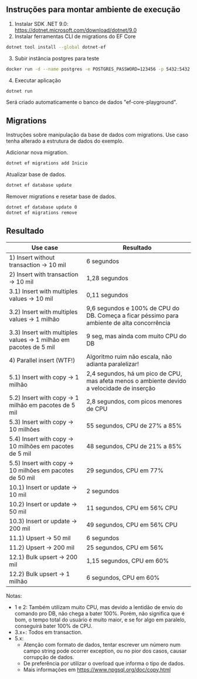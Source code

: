 ## Instruções para montar ambiente de execução

1. Instalar SDK .NET 9.0: <https://dotnet.microsoft.com/download/dotnet/9.0>
2. Instalar ferramentas CLI de migrations do EF Core

```bash
dotnet tool install --global dotnet-ef
```

3. Subir instância postgres para teste

```bash
docker run -d --name postgres -e POSTGRES_PASSWORD=123456 -p 5432:5432 postgres:17
```

4. Executar aplicação

```bash
dotnet run
```

Será criado automaticamente o banco de dados "ef-core-playground".

## Migrations

Instruções sobre manipulação da base de dados com migrations.
Use caso tenha alterado a estrutura de dados do exemplo.

Adicionar nova migration.

```bash
dotnet ef migrations add Inicio
```

Atualizar base de dados.

```bash
dotnet ef database update
```

Remover migrations e resetar base de dados.

```bash
dotnet ef database update 0
dotnet ef migrations remove
```

## Resultado

| Use case                                                          | Resultado                                                                                   |
|-------------------------------------------------------------------|---------------------------------------------------------------------------------------------|
| 1) Insert without transaction -> 10 mil                           | 6 segundos                                                                                  |
| 2) Insert with transaction -> 10 mil                              | 1,28 segundos                                                                               |
| 3.1) Insert with multiples values -> 10 mil                       | 0,11 segundos                                                                               |
| 3.2) Insert with multiples values -> 1 milhão                     | 9,6 segundos e 100% de CPU do DB. Começa a ficar péssimo para ambiente de alta concorrência |
| 3.3) Insert with multiples values -> 1 milhão em pacotes de 5 mil | 9 seg, mas ainda com muito CPU do DB                                                        |
| 4) Parallel insert (WTF!)                                         | Algoritmo ruim não escala, não adianta paralelizar!                                         |
| 5.1) Insert with copy -> 1 milhão                                 | 2,4 segundos, há um pico de CPU, mas afeta menos o ambiente devido a velocidade de inserção |
| 5.2) Insert with copy -> 1 milhão em pacotes de 5 mil             | 2,8 segundos, com picos menores de CPU                                                      |
| 5.3) Insert with copy -> 10 milhões                               | 55 segundos, CPU de 27% a 85%                                                               |
| 5.4) Insert with copy -> 10 milhões em pacotes de 5 mil           | 48 segundos, CPU de 21% a 85%                                                               |
| 5.5) Insert with copy -> 10 milhões em pacotes de 50 mil          | 29 segundos, CPU em 77%                                                                     |
| 10.1) Insert or update -> 10 mil                                  | 2 segundos                                                                                  |
| 10.2) Insert or update -> 50 mil                                  | 11 segundos, CPU em 56% CPU                                                                 |
| 10.3) Insert or update -> 200 mil                                 | 49 segundos, CPU em 56% CPU                                                                 |
| 11.1) Upsert -> 50 mil                                            | 6 segundos                                                                                  | 
| 11.2) Upsert -> 200 mil                                           | 25 segundos, CPU em 56%                                                                     | 
| 12.1) Bulk upsert -> 200 mil                                      | 1,15 segundos, CPU em 60%                                                                   | 
| 12.2) Bulk upsert -> 1 milhão                                     | 6 segundos, CPU em 60%                                                                      | 


Notas:
- 1 e 2: Também utilizam muito CPU, mas devido a lentidão de envio do comando pro DB, não chega a bater 100%.
Porém, não significa que é bom, o tempo total do usuário é muito maior, e se for algo em paralelo, conseguirá bater 100% de CPU.
- 3.x+: Todos em transaction.
- 5.x:
  - Atenção com formato de dados, tentar escrever um número num campo string pode ocorrer exception, ou no pior dos casos, causar corrupção de dados.
  - De preferência por utilizar o overload que informa o tipo de dados.
  - Mais informações em https://www.npgsql.org/doc/copy.html